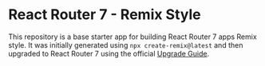 # React Router 7 - Remix Style

This repository is a base starter app for building React Router 7 apps Remix style. It was initially generated using `npx create-remix@latest` and then upgraded to React Router 7 using the official [Upgrade Guide](https://reactrouter.com/upgrading/remix).